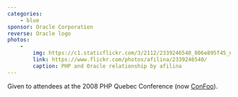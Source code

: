 ```yaml
---
categories:
    - blue
sponsor: Oracle Corporation
reverse: Oracle logo
photos:
    -
        img: https://c1.staticflickr.com/3/2112/2339246540_806e895f45_n.jpg
        link: https://www.flickr.com/photos/afilina/2339246540/
        caption: PHP and Oracle relationship by afilina
---
```

Given to attendees at the 2008 PHP Quebec Conference (now [ConFoo](http://confoo.ca)).